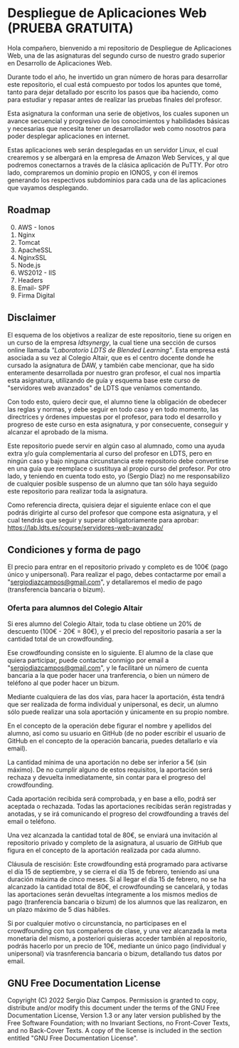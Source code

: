 # Despliegue de Aplicaciones Web (PRUEBA GRATUITA)

Hola compañero, bienvenido a mi repositorio de Despliegue de Aplicaciones Web, una de las asignaturas del segundo curso de nuestro grado superior en Desarrollo de Aplicaciones Web.

Durante todo el año, he invertido un gran número de horas para desarrollar este repositorio, el cual está compuesto por todos los apuntes que tomé, tanto para dejar detallado por escrito los pasos que iba haciendo, como para estudiar y repasar antes de realizar las pruebas finales del profesor.

Esta asignatura la conforman una serie de objetivos, los cuales suponen un avance secuencial y progresivo de los conocimientos y habilidades básicas y necesarias que necesita tener un desarrollador web como nosotros para poder desplegar aplicaciones en internet.

Estas aplicaciones web serán desplegadas en un servidor Linux, el cual crearemos y se albergará en la empresa de Amazon Web Services, y al que podremos conectarnos a través de la clásica aplicación de PuTTY. Por otro lado, compraremos un dominio propio en IONOS, y con él iremos generando los respectivos subdominios para cada una de las aplicaciones que vayamos desplegando.

## Roadmap

0. AWS - Ionos
1. Nginx
2. Tomcat
3. ApacheSSL
4. NginxSSL
5. Node.js
6. WS2012 - IIS
7. Headers
8. Email- SPF
9. Firma Digital

## Disclaimer

El esquema de los objetivos a realizar de este repositorio, tiene su origen en un curso de la empresa *ldtsynergy*, la cual tiene una sección de cursos online llamada *"Laboratorio LDTS de Blended Learning"*. Esta empresa está asociada a su vez al Colegio Altair, que es el centro docente donde he cursado la asignatura de DAW, y también cabe mencionar, que ha sido enteramente desarrollada por nuestro gran profesor, el cual nos impartía esta asignatura, utilizando de guía y esquema base este curso de "servidores web avanzados" de LDTS que veníamos comentando.

Con todo esto, quiero decir que, el alumno tiene la obligación de obedecer las reglas y normas, y debe seguir en todo caso y en todo momento, las directrices y órdenes impuestas por el profesor, para todo el desarrollo y progreso de este curso en esta asignatura, y por consecuente, conseguir y alcanzar el aprobado de la misma.

Este repositorio puede servir en algún caso al alumnado, como una ayuda extra y/o guía complementaria al curso del profesor en LDTS, pero en ningún caso y bajo ninguna circunstancia este repositorio debe convertirse en una guía que reemplace o sustituya al propio curso del profesor. Por otro lado, y teniendo en cuenta todo esto, yo (Sergio Díaz) no me responsabilizo de cualquier posible suspenso de un alumno que tan sólo haya seguido este repositorio para realizar toda la asignatura.

Como referencia directa, quisiera dejar el siguiente enlace con el que podrás dirigirte al curso del profesor que compone esta asignatura, y el cual tendrás que seguir y superar obligatoriamente para aprobar: https://lab.ldts.es/course/servidores-web-avanzado/

## Condiciones y forma de pago

El precio para entrar en el repositorio privado y completo es de 100€ (pago único y unipersonal). Para realizar el pago, debes contactarme por email a  "sergiodiazcampos@gmail.com", y detallaremos el medio de pago (transferencia bancaria o bizum).

### Oferta para alumnos del Colegio Altair

Si eres alumno del Colegio Altair, toda tu clase obtiene un 20% de descuento (100€ - 20€ = 80€), y el precio del repositorio pasaría a ser la cantidad total de un crowdfounding.

Ese crowdfounding consiste en lo siguiente. El alumno de la clase que quiera participar, puede contactar conmigo por email a "sergiodiazcampos@gmail.com", y le facilitaré un número de cuenta bancaria a la que poder hacer una tranferencia, o bien un número de teléfono al que poder hacer un bizum. 

Mediante cualquiera de las dos vías, para hacer la aportación, ésta tendrá que ser realizada de forma individual y unipersonal, es decir, un alumno sólo puede realizar una sola aportación y únicamente en su propio nombre.

En el concepto de la operación debe figurar el nombre y apellidos del alumno, así como su usuario en GitHub (de no poder escribir el usuario de GitHub en el concepto de la operación bancaria, puedes detallarlo e vía email). 

La cantidad mínima de una aportación no debe ser inferior a 5€ (sin máximo). De no cumplir alguno de estos requisitos, la aportación será rechaza y devuelta inmediatamente, sin contar para el progreso del crowdfounding.

Cada aportación recibida será comprobada, y en base a ello, podrá ser aceptada o rechazada. Todas las aportaciones recibidas serán registradas y anotadas, y se irá comunicando el progreso del crowdfounding a través del email o teléfono.

Una vez alcanzada la cantidad total de 80€, se enviará una invitación al repositorio privado y completo de la asignatura, al usuario de GitHub que figura en el concepto de la aportación realizada por cada alumno.

Cláusula de rescisión: Este crowdfounding está programado para activarse el día 15 de septiembre, y se cierra el día 15 de febrero, teniendo así una duración máxima de cinco meses. Si al llegar el día 15 de febrero, no se ha alcanzado la cantidad total de 80€, el crowdfounding se cancelará, y todas las aportaciones serán devueltas íntegramente a los mismos medios de pago (tranferencia bancaria o bizum) de los alumnos que las realizaron, en un plazo máximo de 5 días hábiles.

Si por cualquier motivo o circunstancia, no participases en el crowdfounding con tus compañeros de clase, y una vez alcanzada la meta monetaria del mismo, a posteriori quisieras acceder también al repositorio, podrás hacerlo por un precio de 10€, mediante un único pago (individual y unipersonal) vía trasnferencia bancaria o bizum, detallando tus datos por email.

## GNU Free Documentation License

Copyright (C)  2022  Sergio Díaz Campos.
    Permission is granted to copy, distribute and/or modify this document
    under the terms of the GNU Free Documentation License, Version 1.3
    or any later version published by the Free Software Foundation;
    with no Invariant Sections, no Front-Cover Texts, and no Back-Cover Texts.
    A copy of the license is included in the section entitled "GNU
    Free Documentation License".
